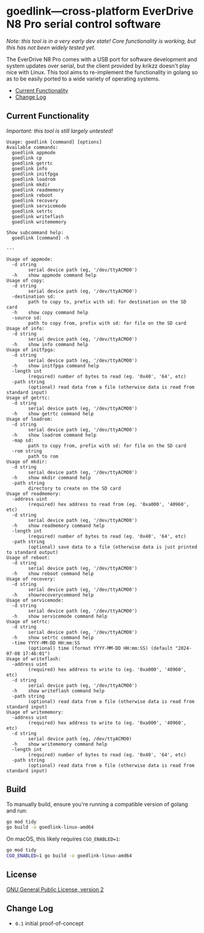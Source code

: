 # goedlink—cross-platform EverDrive N8 Pro serial control software

*Note: this tool is in a very early dev state! Core functionality is working, but this has not been widely tested yet.*

The EverDrive N8 Pro comes with a USB port for software development and system updates over serial, but the client provided by krikzz doesn't play nice with Linux. This tool aims to re-implement the functionality in golang so as to be easily ported to a wide variety of operating systems.

- [Current Functionality](#current-functionality)
- [Change Log](#change-log)

## Current Functionality

*Important: this tool is still largely untested!*

```
Usage: goedlink [command] [options]
Available commands:
  goedlink appmode
  goedlink cp
  goedlink getrtc
  goedlink info
  goedlink initfpga
  goedlink loadrom
  goedlink mkdir
  goedlink readmemory
  goedlink reboot
  goedlink recovery
  goedlink servicemode
  goedlink setrtc
  goedlink writeflash
  goedlink writememory

Show subcommand help:
  goedlink [command] -h

---

Usage of appmode:
  -d string
        serial device path (eg, '/dev/ttyACMO0')
  -h    show appmode command help
Usage of copy:
  -d string
        serial device path (eg, '/dev/ttyACMO0')
  -destination sd:
        path to copy to, prefix with sd: for destination on the SD card
  -h    show copy command help
  -source sd:
        path to copy from, prefix with sd: for file on the SD card
Usage of info:
  -d string
        serial device path (eg, '/dev/ttyACMO0')
  -h    show info command help
Usage of initfpga:
  -d string
        serial device path (eg, '/dev/ttyACMO0')
  -h    show initfpga command help
  -length int
        (required) number of bytes to read (eg. '0x40', '64', etc)
  -path string
        (optional) read data from a file (otherwise data is read from standard input)
Usage of getrtc:
  -d string
        serial device path (eg, '/dev/ttyACMO0')
  -h    show getrtc command help
Usage of loadrom:
  -d string
        serial device path (eg, '/dev/ttyACMO0')
  -h    show loadrom command help
  -map sd:
        path to copy from, prefix with sd: for file on the SD card
  -rom string
        path to rom
Usage of mkdir:
  -d string
        serial device path (eg, '/dev/ttyACMO0')
  -h    show mkdir command help
  -path string
        directory to create on the SD card
Usage of readmemory:
  -address uint
        (required) hex address to read from (eg. '0xa000', '40960', etc)
  -d string
        serial device path (eg, '/dev/ttyACMO0')
  -h    show readmemory command help
  -length int
        (required) number of bytes to read (eg. '0x40', '64', etc)
  -path string
        (optional) save data to a file (otherwise data is just printed to standard output)
Usage of reboot:
  -d string
        serial device path (eg, '/dev/ttyACMO0')
  -h    show reboot command help
Usage of recovery:
  -d string
        serial device path (eg, '/dev/ttyACMO0')
  -h    showrecoverycommand help
Usage of servicemode:
  -d string
        serial device path (eg, '/dev/ttyACMO0')
  -h    show servicemode command help
Usage of setrtc:
  -d string
        serial device path (eg, '/dev/ttyACMO0')
  -h    show setrtc command help
  -time YYYY-MM-DD HH:mm:SS
        (optional) time (format YYYY-MM-DD HH:mm:SS) (default "2024-07-08 17:46:01")
Usage of writeflash:
  -address uint
        (required) hex address to write to (eg. '0xa000', '40960', etc)
  -d string
        serial device path (eg, '/dev/ttyACMO0')
  -h    show writeflash command help
  -path string
        (optional) read data from a file (otherwise data is read from standard input)
Usage of writememory:
  -address uint
        (required) hex address to write to (eg. '0xa000', '40960', etc)
  -d string
        serial device path (eg, /dev/ttyACMO0)
  -h    show writememory command help
  -length int
        (required) number of bytes to read (eg. '0x40', '64', etc)
  -path string
        (optional) read data from a file (otherwise data is read from standard input)
```

## Build

To manually build, ensure you're running a compatible version of golang and run:

```sh
go mod tidy
go build -o goedlink-linux-amd64
```

On macOS, this likely requires `CGO_ENABLED=1`:

```sh
go mod tidy
CGO_ENABLED=1 go build -o goedlink-linux-amd64
```

## License

[GNU General Public License, version 2](LICENSE.md)

## Change Log

- `0.1` initial proof-of-concept
